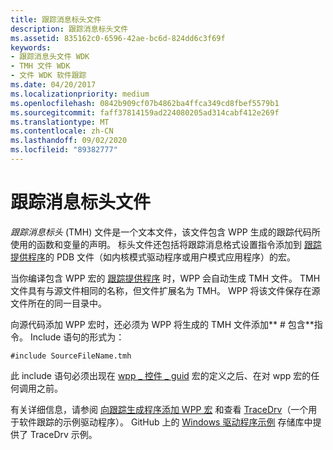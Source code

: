 ```yaml
---
title: 跟踪消息标头文件
description: 跟踪消息标头文件
ms.assetid: 835162c0-6596-42ae-bc6d-824dd6c3f69f
keywords:
- 跟踪消息头文件 WDK
- TMH 文件 WDK
- 文件 WDK 软件跟踪
ms.date: 04/20/2017
ms.localizationpriority: medium
ms.openlocfilehash: 0842b909cf07b4862ba4ffca349cd8fbef5579b1
ms.sourcegitcommit: faff37814159ad224080205ad314cabf412e269f
ms.translationtype: MT
ms.contentlocale: zh-CN
ms.lasthandoff: 09/02/2020
ms.locfileid: "89382777"
---
```

# <a name="trace-message-header-file"></a>跟踪消息标头文件


*跟踪消息标头* (TMH) 文件是一个文本文件，该文件包含 WPP 生成的跟踪代码所使用的函数和变量的声明。 标头文件还包括将跟踪消息格式设置指令添加到 [跟踪提供程序](trace-provider.md)的 PDB 文件（如内核模式驱动程序或用户模式应用程序）的宏。

当你编译包含 WPP 宏的 [跟踪提供程序](trace-provider.md) 时，WPP 会自动生成 TMH 文件。 TMH 文件具有与源文件相同的名称，但文件扩展名为 TMH。 WPP 将该文件保存在源文件所在的同一目录中。

向源代码添加 WPP 宏时，还必须为 WPP 将生成的 TMH 文件添加** \# 包含**指令。 Include 语句的形式为：

```
#include SourceFileName.tmh
```

此 include 语句必须出现在 [wpp \_ 控件 \_ guid](/previous-versions/windows/hardware/previsioning-framework/ff556186(v=vs.85)) 宏的定义之后、在对 wpp 宏的任何调用之前。

有关详细信息，请参阅 [向跟踪生成程序添加 WPP 宏](adding-wpp-macros-to-a-trace-provider.md) 和查看 [TraceDrv](https://github.com/Microsoft/Windows-driver-samples/tree/master/general/tracing/tracedriver)（一个用于软件跟踪的示例驱动程序）。 GitHub 上的 [Windows 驱动程序示例](https://github.com/Microsoft/Windows-driver-samples) 存储库中提供了 TraceDrv 示例。

 

